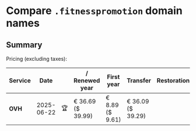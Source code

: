 # Compare `.fitnesspromotion` domain names

## Summary

Pricing (excluding taxes):

| Service | Date |  | / Renewed year | First year | Transfer | Restoration |
|--|--|--|--|--|--|--|
| **OVH** | 2025-06-22 | 🏆 | € 36.69<br>($ 39.99) | € 8.89<br>($ 9.61) | € 36.09<br>($ 39.29) |  |
